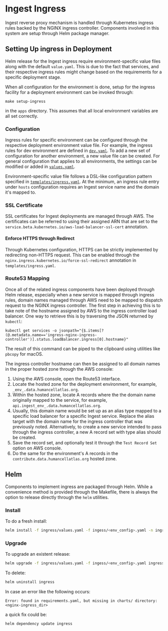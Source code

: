 # Ingest Ingress

Ingest reverse proxy mechanism is handled through Kubernetes ingress rules backed by the NGINX ingress controller. Components involved in this system are setup through Helm package manager.

## Setting Up ingress in Deployment

Helm release for the Ingest ingress require environment-specific value files along with the default `value.yaml`. This is due to the fact that services, and their respective ingress rules might change based on the requirements for a specific deployment stage.

When all configuration for the environment is done, setup for the ingress facility for a deployment environment can be invoked through:

    make setup-ingress

in the `apps` directory. This assumes that all local environment variables are all set correctly.

### Configuration

Ingress rules for specific environment can be configured through the respective deployment environment value file. For example, the ingress rules for dev environment are defined in [`dev.yaml`](./environments/dev.yaml). To add a new set of configuration for another environment, a new value file can be created. For general configuration that applies to all environments, the settings can be modified or added in [`values.yaml`](./values.yaml).

Environment-specific value file follows a DSL-like configuration pattern specified in [`templates/ingress.yaml`](templates/ingress.yaml). At the minimum, an ingress rule entry under `hosts` configuration requires an Ingest service name and the domain it's mapped to.

### SSL Certificate

SSL certificates for Ingest deployments are managed through AWS. The certificates can be referred to using their assigned ARN that are set to the `service.beta.kubernetes.io/aws-load-balancer-ssl-cert` annotation.

#### Enforce HTTPS through Redirect

Through Kubernetes configuration, HTTPS can be strictly implemented by redirecting non-HTTPS request. This can be enabled through the `nginx.ingress.kubernetes.io/force-ssl-redirect` annotation in `templates/ingress.yaml`.

### Route53 Mapping

Once all of the related ingress components have been deployed through Helm release, especially when a new service is mapped through ingress rules, domain names managed through AWS need to be mapped to dispatch request to the NGINX ingress controller. The first step in achieving this is to take note of the hostname assigned by AWS to the ingress controller load balancer. One way to retrieve this is by traversing the JSON returned by `kubectl`:

    kubectl get services -o jsonpath="{$.items[?(@.metadata.name=='ingress-nginx-ingress-controller')].status.loadBalancer.ingress[0].hostname}"

The result of this command can be piped to the clipboard using utilities like `pbcopy` for macOS.

The ingress controller hostname can then be assigned to all domain names in the proper hosted zone through the AWS console:

1. Using the AWS console, open the Route53 interface.
2. Locate the hosted zone for the deployment environment, for example, `_env_.data.humancellatlas.org`.
3. Within the hosted zone, locate A records where the the domain name originally mapped to the service, for example, `api.ingest_env_.data.humancellatlas.org`.
4. Usually, this domain name would be set up as an alias type mapped to a specific load balancer for a specific Ingest service. Replace the alias target with the domain name for the ingress controller that was previously noted. Alternatively, to create a new service intended to pass through the ingress controller, a new A record set with type alias should be created.
5. Save the record set, and optionally test it through the `Test Record Set` option on AWS console.
6. Do the same for the environment's A records in the `contribute.data.humancellatlas.org` hosted zone.

## Helm

Components to implement ingress are packaged through Helm. While a convenience method is provided through the Makefile, there is always the option to release directly through the `helm` utilities.

### Install

To do a fresh install:

```bash
helm install -f ingress/values.yaml -f ingess/<env_config>.yaml -n ingress ingress
```

### Upgrade

To upgrade an existent release:

```bash
helm upgrade -f ingress/values.yaml -f ingess/<env_config>.yaml ingress ingress
```

To delete:

```bash
helm uninstall ingress
```

In case an error like the following occurs:

    Error: found in requirements.yaml, but missing in charts/ directory: <nginx-ingress_dir>

a quick fix could be:

```bash
helm dependency update ingress
```
